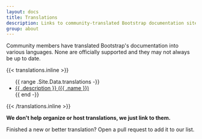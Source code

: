 ```yaml
---
layout: docs
title: Translations
description: Links to community-translated Bootstrap documentation sites.
group: about
---
```


Community members have translated Bootstrap's documentation into various languages. None are officially supported and
they may not always be up to date.

{{< translations.inline >}}
<ul>
{{ range .Site.Data.translations -}}
  <li><a href="{{ .url }}" hreflang="{{ .code }}">{{ .description }} ({{ .name }})</a></li>
{{ end -}}
</ul>
{{< /translations.inline >}}

**We don't help organize or host translations, we just link to them.**

Finished a new or better translation? Open a pull request to add it to our list.

